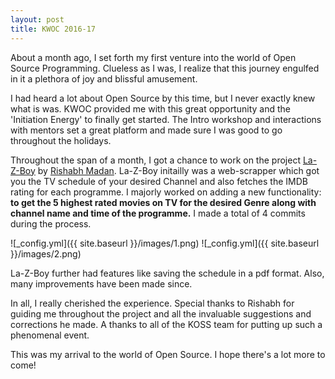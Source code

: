 ```yaml
---
layout: post
title: KWOC 2016-17
---
```


  About a month ago, I set forth my first venture into the world of Open Source Programming. Clueless as I was, I realize that this journey engulfed in it a plethora of joy and blissful amusement.  
  
  I had heard a lot about Open Source by this time, but I never exactly knew what is was. KWOC provided me with this great opportunity and the 'Initiation Energy' to finally get started. The Intro workshop and interactions with mentors set a great platform and made sure I was good to go throughout the holidays.  
  
  Throughout the span of a month, I got a chance to work on the project [La-Z-Boy](https://github.com/madan96/La-Z-Boy) by [Rishabh Madan](https://github.com/madan96). La-Z-Boy initailly was a web-scrapper which got you the TV schedule of your desired Channel and also fetches the IMDB rating for each programme. I majorly worked on adding a new functionality: **to get the 5 highest rated movies on TV for the desired Genre along with channel name and time of the programme.** I made a total of 4 commits during the process.  
  
  ![_config.yml]({{ site.baseurl }}/images/1.png)
  ![_config.yml]({{ site.baseurl }}/images/2.png)
  
  La-Z-Boy further had features like saving the schedule in a pdf format.  Also, many improvements have been made since.  
  
  In all, I really cherished the experience. Special thanks to Rishabh for guiding me throughout the project and all the invaluable suggestions and corrections he made. A thanks to all of the KOSS team for putting up such a phenomenal event. 
  
  This was my arrival to the world of Open Source. I hope there's a lot more to come!  
